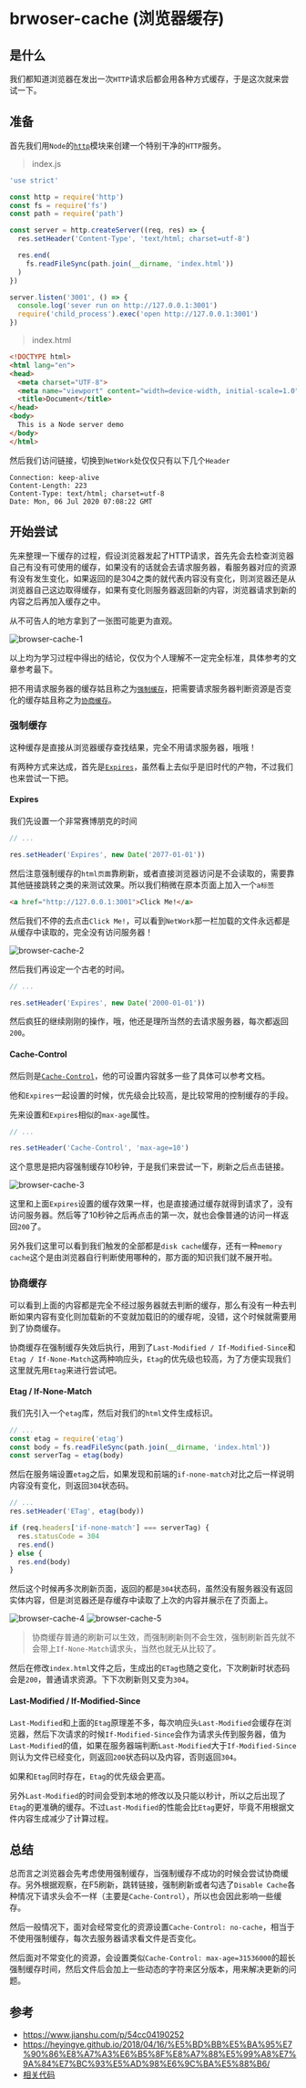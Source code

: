 # brwoser-cache (浏览器缓存)

## 是什么

我们都知道浏览器在发出一次`HTTP`请求后都会用各种方式缓存，于是这次就来尝试一下。

## 准备 

首先我们用`Node`的[`http`](https://nodejs.org/api/http.html)模块来创建一个特别干净的`HTTP`服务。

> index.js

```js
'use strict'

const http = require('http')
const fs = require('fs')
const path = require('path')

const server = http.createServer((req, res) => {
  res.setHeader('Content-Type', 'text/html; charset=utf-8')

  res.end(
    fs.readFileSync(path.join(__dirname, 'index.html'))
  )
})

server.listen('3001', () => {
  console.log('sever run on http://127.0.0.1:3001')
  require('child_process').exec('open http://127.0.0.1:3001')
})
```

> index.html

```html
<!DOCTYPE html>
<html lang="en">
<head>
  <meta charset="UTF-8">
  <meta name="viewport" content="width=device-width, initial-scale=1.0">
  <title>Document</title>
</head>
<body>
  This is a Node server demo
</body>
</html>
```

然后我们访问链接，切换到`NetWork`处仅仅只有以下几个`Header`

```
Connection: keep-alive
Content-Length: 223
Content-Type: text/html; charset=utf-8
Date: Mon, 06 Jul 2020 07:08:22 GMT
```

## 开始尝试

先来整理一下缓存的过程，假设浏览器发起了HTTP请求，首先先会去检查浏览器自己有没有可使用的缓存，如果没有的话就会去请求服务器，看服务器对应的资源有没有发生变化，如果返回的是304之类的就代表内容没有变化，则浏览器还是从浏览器自己这边取得缓存，如果有变化则服务器返回新的内容，浏览器请求到新的内容之后再加入缓存之中。

从不可告人的地方拿到了一张图可能更为直观。

![browser-cache-1](../../assets/browser-cache-1.jpg)

以上均为学习过程中得出的结论，仅仅为个人理解不一定完全标准，具体参考的文章参考最下。

把不用请求服务器的缓存姑且称之为[`强制缓存`](#强制缓存)，把需要请求服务器判断资源是否变化的缓存姑且称之为[`协商缓存`](#协商缓存)。

### 强制缓存

这种缓存是直接从浏览器缓存查找结果，完全不用请求服务器，哦哦！

有两种方式来达成，首先是[`Expires`](https://developer.mozilla.org/en-US/docs/Web/HTTP/Headers/Expires)，虽然看上去似乎是旧时代的产物，不过我们也来尝试一下把。

#### Expires

我们先设置一个非常赛博朋克的时间

```js
// ...

res.setHeader('Expires', new Date('2077-01-01'))
```

然后注意强制缓存的`html页面`靠刷新，或者直接浏览器访问是不会读取的，需要靠其他链接跳转之类的来测试效果。所以我们稍微在原本页面上加入一个`a标签`

```html
<a href="http://127.0.0.1:3001">Click Me!</a>
```

然后我们不停的去点击`Click Me!`，可以看到`NetWork`那一栏加载的文件永远都是从缓存中读取的，完全没有访问服务器！

![browser-cache-2](../../assets/browser-cache-2.jpg)

然后我们再设定一个古老的时间。

```js
// ...

res.setHeader('Expires', new Date('2000-01-01'))
```

然后疯狂的继续刚刚的操作，哦，他还是理所当然的去请求服务器，每次都返回`200`。

#### Cache-Control

然后则是[`Cache-Control`](https://developer.mozilla.org/en-US/docs/Web/HTTP/Headers/Cache-Control)，他的可设置内容就多一些了具体可以参考文档。

他和`Expires`一起设置的时候，优先级会比较高，是比较常用的控制缓存的手段。

先来设置和`Expires`相似的`max-age`属性。

```js
// ...

res.setHeader('Cache-Control', 'max-age=10')
```

这个意思是把内容强制缓存10秒钟，于是我们来尝试一下，刷新之后点击链接。

![browser-cache-3](../../assets/browser-cache-3.jpg)

这里和上面`Expires`设置的缓存效果一样，也是直接通过缓存就得到请求了，没有访问服务器。然后等了10秒钟之后再点击的第一次，就也会像普通的访问一样返回`200`了。

另外我们这里可以看到我们触发的全部都是`disk cache`缓存，还有一种`memory cache`这个是由浏览器自行判断使用哪种的，那方面的知识我们就不展开啦。

### 协商缓存

可以看到上面的内容都是完全不经过服务器就去判断的缓存，那么有没有一种去判断如果内容有变化则加载新的不变就加载旧的的缓存呢，没错，这个时候就需要用到了协商缓存。

协商缓存在强制缓存失效后执行，用到了`Last-Modified / If-Modified-Since`和`Etag / If-None-Match`这两种响应头，`Etag`的优先级也较高，为了方便实现我们这里就先用`Etag`来进行尝试吧。

#### Etag / If-None-Match

我们先引入一个`etag`库，然后对我们的`html`文件生成标识。

```js
// ...
const etag = require('etag')
const body = fs.readFileSync(path.join(__dirname, 'index.html'))
const serverTag = etag(body)
```

然后在服务端设置`etag`之后，如果发现和前端的`if-none-match`对比之后一样说明内容没有变化，则返回`304`状态码。

```js
// ...
res.setHeader('ETag', etag(body))

if (req.headers['if-none-match'] === serverTag) {
  res.statusCode = 304
  res.end()
} else {
  res.end(body)
}
```

然后这个时候再多次刷新页面，返回的都是`304`状态码，虽然没有服务器没有返回实体内容，但是浏览器还是存缓存中读取了上次的内容并展示在了页面上。

![browser-cache-4](../../assets/browser-cache-4.jpg)
![browser-cache-5](../../assets/browser-cache-5.jpg)

> 协商缓存普通的刷新可以生效，而强制刷新则不会生效，强制刷新首先就不会带上`If-None-Match`请求头，当然也就无从比较了。

然后在修改`index.html`文件之后，生成出的`ETag`也随之变化，下次刷新时状态码会是`200`，普通请求资源。下下次刷新则又变为`304`。

#### Last-Modified / If-Modified-Since

`Last-Modified`和上面的`Etag`原理差不多，每次响应头`Last-Modified`会缓存在浏览器，然后下次请求的时候`If-Modified-Since`会作为请求头传到服务器，值为`Last-Modified`的值，如果在服务器端判断`Last-Modified`大于`If-Modified-Since`则认为文件已经变化，则返回`200`状态码以及内容，否则返回`304`。

如果和`Etag`同时存在，`Etag`的优先级会更高。

另外`Last-Modified`的时间会受到本地的修改以及只能以秒计，所以之后出现了`Etag`的更准确的缓存。不过`Last-Modified`的性能会比`Etag`更好，毕竟不用根据文件内容生成减少了计算过程。

## 总结

总而言之浏览器会先考虑使用强制缓存，当强制缓存不成功的时候会尝试协商缓存。另外根据观察，在F5刷新，跳转链接，强制刷新或者勾选了`Disable Cache`各种情况下请求头会不一样（主要是`Cache-Control`），所以也会因此影响一些缓存。

然后一般情况下，面对会经常变化的资源设置`Cache-Control: no-cache`，相当于不使用强制缓存，每次去服务器请求看文件是否变化。

然后面对不常变化的资源，会设置类似`Cache-Control: max-age=31536000`的超长强制缓存时间，然后文件后会加上一些动态的字符来区分版本，用来解决更新的问题。

## 参考

- https://www.jianshu.com/p/54cc04190252
- https://heyingye.github.io/2018/04/16/%E5%BD%BB%E5%BA%95%E7%90%86%E8%A7%A3%E6%B5%8F%E8%A7%88%E5%99%A8%E7%9A%84%E7%BC%93%E5%AD%98%E6%9C%BA%E5%88%B6/
- [相关代码](../../code/HTTP/browser-cache/index.js)